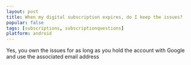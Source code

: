 ```yaml
---
layout: post
title: When my digital subscription expires, do I keep the issues?
popular: false
tags: [subscriptions, subscriptionquestions]
platform: android
---
```

Yes, you own the issues for as long as you hold the account with Google and use the associated email address  
